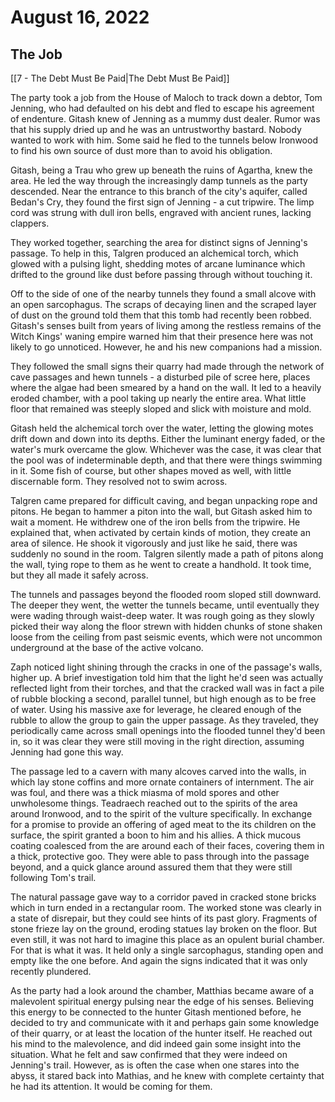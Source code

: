 # August 16, 2022

## The Job
[[7 - The Debt Must Be Paid|The Debt Must Be Paid]]

The party took a job from the House of Maloch to track down a debtor,  Tom Jenning, who had defaulted on his debt and fled to escape his agreement of endenture. Gitash knew of Jenning as a mummy dust dealer. Rumor was that his supply dried up and he was an untrustworthy bastard. Nobody wanted to work with him. Some said he fled to the tunnels below Ironwood to find his own source of dust more than to avoid his obligation.

Gitash, being a Trau who grew up beneath the ruins of Agartha, knew the area. He led the way through the increasingly damp tunnels as the party descended.  Near the entrance to this branch of the city's aquifer, called Bedan's Cry, they found the first sign of Jenning - a cut tripwire. The limp cord was strung with dull iron bells, engraved with ancient runes, lacking clappers.

They worked together, searching the area for distinct signs of Jenning's passage. To help in this, Talgren produced an alchemical torch, which glowed with a pulsing light, shedding motes of arcane luminance which drifted to the ground like dust before passing through without touching it. 

Off to the side of one of the nearby tunnels they found a small alcove with an open sarcophagus. The scraps of decaying linen and the scraped layer of dust on the ground told them that this tomb had recently been robbed. Gitash's senses built from years of living among the restless remains of the Witch Kings' waning empire warned him that their presence here was not likely to go unnoticed. However, he and his new companions had a mission.

They followed the small signs their quarry had made through the network of cave passages and hewn tunnels - a disturbed pile of scree here, places where the algae had been smeared by a hand on the wall.  It led to a heavily eroded chamber, with a pool taking up nearly the entire area. What little floor that remained was steeply sloped and slick with moisture and mold. 

Gitash held the alchemical torch over the water, letting the glowing motes drift down and down into its depths. Either the luminant energy faded, or the water's murk overcame the glow. Whichever was the case, it was clear that the pool was of indeterminable depth, and that there were things swimming in it. Some fish of course, but other shapes moved as well, with little discernable form. They resolved not to swim across.

Talgren came prepared for difficult caving, and began unpacking rope and pitons. He began to hammer a piton into the wall, but Gitash asked him to wait a moment. He withdrew one of  the iron bells from the tripwire. He explained that, when activated by certain kinds of motion, they create an area of silence. He shook it vigorously and just like he said, there was suddenly no sound in the room. Talgren silently made a path of pitons along the wall, tying rope to them as he went to create a handhold. It took time, but they all made it safely across.

The tunnels and passages beyond the flooded room sloped still downward. The deeper they went, the wetter the tunnels became, until eventually they were wading through waist-deep water. It was rough going as they slowly picked their way along the floor strewn with hidden chunks of stone shaken loose from the ceiling from past seismic events, which were not uncommon underground at the base of the active volcano.

Zaph noticed light shining through the cracks in one of the passage's walls, higher up. A brief investigation told him that the light he'd seen was actually reflected light from their torches, and that the cracked wall was in fact a pile of rubble blocking a second, parallel tunnel, but high enough as to be free of water.  Using his massive axe for leverage, he cleared enough of the rubble to allow the group to gain the upper passage. As they traveled, they periodically came across small openings into the flooded tunnel they'd been in, so it was clear they were still moving in the right direction, assuming Jenning had gone this way.

The passage led to a cavern with many alcoves carved into the walls, in which lay stone coffins and more ornate containers of internment.  The air was foul, and there was a thick miasma of mold spores and other unwholesome things. Teadraech reached out to the spirits of the area around Ironwood, and to the spirit of the vulture specifically. In exchange for a promise to provide an offering of aged meat to the its children on the surface, the spirit granted a boon to him and his allies.  A thick mucous coating coalesced from the are around each of their faces, covering them in a thick, protective goo. They were able to pass through into the passage beyond, and a quick glance around assured them that they were still following Tom's trail.

The natural passage gave way to a corridor paved in cracked stone bricks which in turn ended in a rectangular room. The worked stone was clearly in a state of disrepair, but they could see hints of its past glory. Fragments of stone frieze lay on the ground, eroding statues lay broken on the floor. But even still, it was not hard to imagine this place as an opulent burial chamber. For that is what it was. It held only a single sarcophagus, standing open and empty like the one before.  And again the signs indicated that it was only recently plundered.

As the party had a look around the chamber, Matthias became aware of a malevolent spiritual energy pulsing near the edge of his senses. Believing this energy to be connected to the hunter Gitash mentioned before, he decided to try and communicate with it and perhaps gain some knowledge of their quarry, or at least the location of the hunter itself.  He reached out his mind to the malevolence, and did indeed gain some insight into the situation. What he felt and saw confirmed that they were indeed on Jenning's trail. However, as is often the case when one stares into the abyss, it stared back into Mathias, and he knew with complete certainty that he had its attention. It would be coming for them.